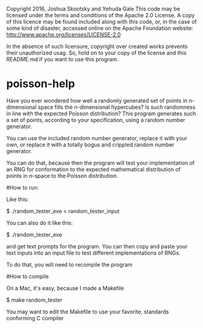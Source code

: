 Copyright 2016, Joshua Skootsky and Yehuda Gale
This code may be licensed under the terms and conditions of the Apache 2.0
License. A copy of this licence may be found included along with this code, or, in the case of some kind of disaster, accessed online on the Apache Foundation website: http://www.apache.org/licenses/LICENSE-2.0

In the absence of such licensure, copyright over created works prevents their unauthorized usag. So, hold on to your copy of the license and this README.md if you want to use this program.


# poisson-help
Have you ever wondered how well a randomly generated set of points in n-dimensional space fills the n-dimensional hypercubes? Is such randomness in line with the expected Poisson distribution? This program generates such a set of points, according to your specification, using a random number generator.

You can use the included random number generator, replace it with your own, or replace it with a totally bogus and crippled random number generator.

You can do that, because then the program will test your implementation of an RNG for conformation to the expected mathematical distribution of points in n-space to the Poisson distribution.

#How to run:

Like this:

$ ./random_tester_exe < random_tester_input

You can also do it like this:

$ ./random_tester_exe

and get text prompts for the program. You can then copy and paste your text inputs into an input file to test different implementations of RNGs.

To do that, you will need to recompile the program

#How to compile

On a Mac, it's easy, because I made a Makefile

$ make random_tester

You may want to edit the Makefile to use your favorite, standards conforming C compiler
